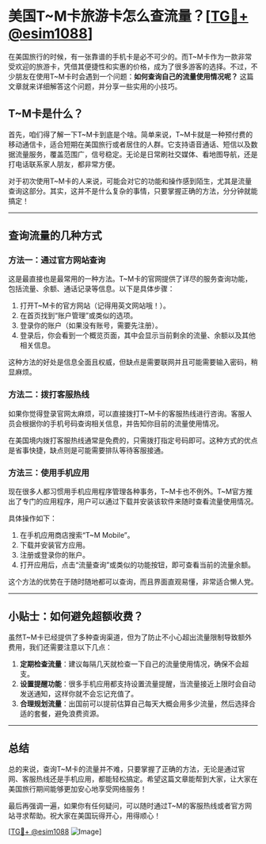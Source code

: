 # 美国T~M卡旅游卡怎么查流量？[[TG💪+ @esim1088](https://t.me/s/esim1088)]

在美国旅行的时候，有一张靠谱的手机卡是必不可少的。而T~M卡作为一款非常受欢迎的旅游卡，凭借其便捷性和实惠的价格，成为了很多游客的选择。不过，不少朋友在使用T~M卡时会遇到一个问题：**如何查询自己的流量使用情况呢？** 这篇文章就来详细解答这个问题，并分享一些实用的小技巧。

## T~M卡是什么？

首先，咱们得了解一下T~M卡到底是个啥。简单来说，T~M卡就是一种预付费的移动通信卡，适合短期在美国旅行或者居住的人群。它支持语音通话、短信以及数据流量服务，覆盖范围广，信号稳定。无论是日常刷社交媒体、看地图导航，还是打电话联系家人朋友，都非常方便。

对于初次使用T~M卡的人来说，可能会对它的功能和操作感到陌生，尤其是流量查询这部分。其实，这并不是什么复杂的事情，只要掌握正确的方法，分分钟就能搞定！

---

## 查询流量的几种方式

### 方法一：通过官方网站查询

这是最直接也是最常用的一种方法。T~M卡的官网提供了详尽的服务查询功能，包括流量、余额、通话记录等信息。以下是具体步骤：

1. 打开T~M卡的官方网站（记得用英文网站哦！）。
2. 在首页找到“账户管理”或类似的选项。
3. 登录你的账户（如果没有账号，需要先注册）。
4. 登录后，你会看到一个概览页面，其中会显示当前剩余的流量、余额以及其他相关信息。

这种方法的好处是信息全面且权威，但缺点是需要联网并且可能需要输入密码，稍显麻烦。

### 方法二：拨打客服热线

如果你觉得登录官网太麻烦，可以直接拨打T~M卡的客服热线进行咨询。客服人员会根据你的手机号码查询相关信息，并告知你目前的流量使用情况。

在美国境内拨打客服热线通常是免费的，只需拨打指定号码即可。这种方式的优点是省事快捷，缺点则是可能需要排队等待客服接通。

### 方法三：使用手机应用

现在很多人都习惯用手机应用程序管理各种事务，T~M卡也不例外。T~M官方推出了专门的应用程序，用户可以通过下载并安装该软件来随时查看流量使用情况。

具体操作如下：
1. 在手机应用商店搜索“T~M Mobile”。
2. 下载并安装官方应用。
3. 注册或登录你的账户。
4. 打开应用后，点击“流量查询”或类似的功能按钮，即可查看当前的流量余额。

这个方法的优势在于随时随地都可以查询，而且界面直观易懂，非常适合懒人党。

---

## 小贴士：如何避免超额收费？

虽然T~M卡已经提供了多种查询渠道，但为了防止不小心超出流量限制导致额外费用，我们还需要注意以下几点：

1. **定期检查流量**：建议每隔几天就检查一下自己的流量使用情况，确保不会超支。
2. **设置提醒功能**：很多手机应用都支持设置流量提醒，当流量接近上限时会自动发送通知，这样你就不会忘记充值了。
3. **合理规划流量**：出国前可以提前估算自己每天大概会用多少流量，然后选择合适的套餐，避免浪费资源。

---

## 总结

总的来说，查询T~M卡的流量并不难，只要掌握了正确的方法，无论是通过官网、客服热线还是手机应用，都能轻松搞定。希望这篇文章能帮到大家，让大家在美国旅行期间能够更加安心地享受网络服务！

最后再强调一遍，如果你有任何疑问，可以随时通过T~M的客服热线或者官方网站寻求帮助。祝大家在美国玩得开心，用得顺心！

[[TG💪+ @esim1088](https://t.me/s/esim1088) ![Image](https://i.postimg.cc/4NQfJmqS/Snipaste-2025-05-13-00-14-12.png)]